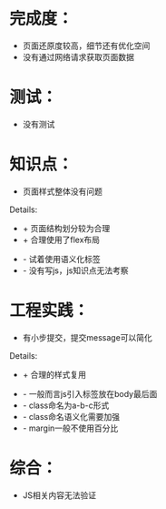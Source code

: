 完成度：
=======
* 页面还原度较高，细节还有优化空间
* 没有通过网络请求获取页面数据



测试：
=====
* 没有测试



知识点：
=======
* 页面样式整体没有问题

Details:
+ \+ 页面结构划分较为合理
+ \+ 合理使用了flex布局
- \- 试着使用语义化标签
- \- 没有写js，js知识点无法考察

工程实践：
=========
* 有小步提交，提交message可以简化

Details:
+ \+ 合理的样式复用
- \- 一般而言js引入标签放在body最后面
- \- class命名为a-b-c形式
- \- class命名语义化需要加强
- \- margin一般不使用百分比

综合：
=====
* JS相关内容无法验证


